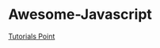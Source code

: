 # Awesome-Javascript
[Tutorials Point](https://www.tutorialspoint.com/javascript/javascript_overview.htm)

